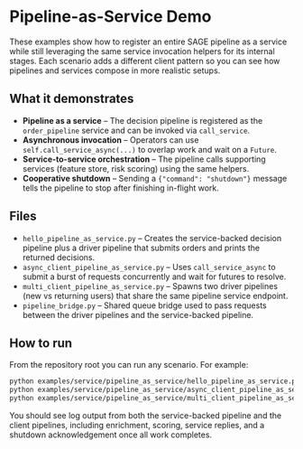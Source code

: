 # Pipeline-as-Service Demo

These examples show how to register an entire SAGE pipeline as a service while
still leveraging the same service invocation helpers for its internal stages.
Each scenario adds a different client pattern so you can see how pipelines and
services compose in more realistic setups.

## What it demonstrates

- **Pipeline as a service** – The decision pipeline is registered as the
  `order_pipeline` service and can be invoked via `call_service`.
- **Asynchronous invocation** – Operators can use
  `self.call_service_async(...)` to overlap work and wait on a `Future`.
- **Service-to-service orchestration** – The pipeline calls supporting services
  (feature store, risk scoring) using the same helpers.
- **Cooperative shutdown** – Sending a `{"command": "shutdown"}` message tells
  the pipeline to stop after finishing in-flight work.

## Files

- `hello_pipeline_as_service.py` – Creates the service-backed decision pipeline
  plus a driver pipeline that submits orders and prints the returned decisions.
- `async_client_pipeline_as_service.py` – Uses `call_service_async` to submit a
  burst of requests concurrently and wait for futures to resolve.
- `multi_client_pipeline_as_service.py` – Spawns two driver pipelines (new vs
  returning users) that share the same pipeline service endpoint.
- `pipeline_bridge.py` – Shared queue bridge used to pass requests between the
  driver pipelines and the service-backed pipeline.

## How to run

From the repository root you can run any scenario. For example:

```bash
python examples/service/pipeline_as_service/hello_pipeline_as_service.py
python examples/service/pipeline_as_service/async_client_pipeline_as_service.py
python examples/service/pipeline_as_service/multi_client_pipeline_as_service.py
```

You should see log output from both the service-backed pipeline and the client
pipelines, including enrichment, scoring, service replies, and a shutdown
acknowledgement once all work completes.
